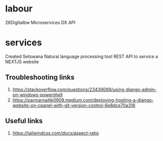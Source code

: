 # labour
26Digitalbw Microservices DX API 
# services
Created Setswana Natural language processing tool REST API to service a NEXTJS website

## Troubleshooting links
1. https://stackoverflow.com/questions/23439089/using-django-admin-on-windows-powershell
2. https://parmarnaitik0909.medium.com/deploying-hosting-a-django-website-on-cpanel-with-git-version-control-6e8dce70a316

## Useful links
1. https://tailwindcss.com/docs/aspect-ratio